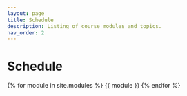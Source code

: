 ```yaml
---
layout: page
title: Schedule
description: Listing of course modules and topics.
nav_order: 2
---
```


# Schedule

{% for module in site.modules %}
{{ module }}
{% endfor %}
